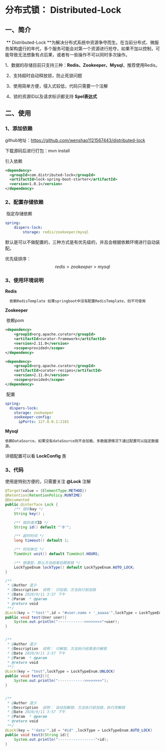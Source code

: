 #                      分布式锁： Distributed-Lock

## 一、简介

​			** Distributed-Lock **为解决分布式系统中资源争夺而生。在当前分布式、微服务架构盛行的年代，多个服务可能会对第一个资源进行抢夺，如果不加以控制，可能导致无法想象有点后果，或者有一些操作不可以同时多次操作。



​			1、数据的存储目前只支持三种：**Redis、Zookeeper、Mysql**，推荐使用Redis。

​			2、支持超时自动释放锁，防止死锁问题

​			3、使用简单方便，侵入式较低，代码只需要一个注解

​			4、锁的资源ID以及请求标识都支持 **Spel表达式**



## 二、使用

### 1、添加依赖

github地址：https://github.com/wenshao1121567443/distributed-lock



下载源码后进行打包：mvn install



引入依赖

```xml
<dependency>
  <groupId>com.distributed-lock</groupId>
  <artifactId>lock-spring-boot-starter</artifactId>
  <version>1.0.1</version>
</dependency>
```



### 2、配置存储依赖

​	指定存储依赖

```yml
spring:
    dispers-lock:
        storage: redis/zookeeper/mysql
```

默认是可以不做配置的，三种方式是有优先级的，并且会根据依赖环境进行自动装配。

优先级排序：
$$
redis>zookeeper>mysql
$$


### 3、使用环境说明

**Redis**

​	```  依赖RedisTemplate 如果springboot中没有配置RedisTemplate，则不可使用```  

**Zookeeper**

​	依赖pom

```xml
<dependency>
    <groupId>org.apache.curator</groupId>
    <artifactId>curator-framework</artifactId>
    <version>2.11.0</version>
    <scope>provided</scope>
</dependency>

<dependency>
    <groupId>org.apache.curator</groupId>
    <artifactId>curator-recipes</artifactId>
    <version>2.11.0</version>
    <scope>provided</scope>
</dependency>
```

​	配置

```yml
spring:
  dispers-lock:
    storage: zookeeper
    zookeeper-config:
      ipPorts: 127.0.0.1:2181
```



**Mysql**

```依赖DataSource，如果没有dataSource则不会加载，多数据源情况下通过配置可以指定数据源。```





详细配置可以看  **LockConfig** 类



### 3、代码



使用是特别方便的，只需要关注 **@Lock** 注解

```java
@Target(value = {ElementType.METHOD})
@Retention(RetentionPolicy.RUNTIME)
@Documented
public @interface Lock {
    /** 锁的key */
    String key() ;

    /** 锁的请求ID */
    String id() default "'0'";

    /** 超时时间 */
    long timeout() default 1;

    /** 时间单位 */
    TimeUnit unit() default TimeUnit.HOURS;

    /** 锁类型，默认方法结束后释放锁 */
    LockTypeEnum lockType() default LockTypeEnum.AUTO_LOCK;
}
```





```java
/**
 * @Author 温少
 * @Description  说明： 只加锁，方法执行前加锁
 * @Date 2020/9/11 3:57 下午
 * @Param  * @param
 * @return void
 **/
@Lock(key = "'test'",id = "#user.name + '_aaaaa'",lockType = LockTypeEnum.LOCK)
public void test(User user){
    System.out.println("------------>>>>>>>>"+user);
}


/**
 * @Author 温少
 * @Description  说明： 只解锁，方法执行结束进行解锁
 * @Date 2020/9/11 3:57 下午
 * @Param  * @param
 * @return void
 **/
@Lock(key = "test",lockType = LockTypeEnum.UNLOCK)
public void test2(){
    System.out.println("------------>>>>>>>>");
}


/**
 * @Author 温少
 * @Description  说明： 自动加解锁，方法执行前加锁，执行完解锁
 * @Date 2020/9/11 3:57 下午
 * @Param  * @param
 * @return void
 **/
@Lock(key = "'data'",id = "#id" ,lockType = LockTypeEnum.AUTO_LOCK)
public void test3(String id){
    System.out.println("-----------------"+id);
}
```



